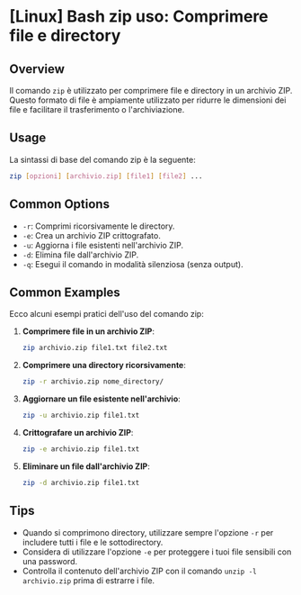 # [Linux] Bash zip uso: Comprimere file e directory

## Overview
Il comando `zip` è utilizzato per comprimere file e directory in un archivio ZIP. Questo formato di file è ampiamente utilizzato per ridurre le dimensioni dei file e facilitare il trasferimento o l'archiviazione.

## Usage
La sintassi di base del comando zip è la seguente:

```bash
zip [opzioni] [archivio.zip] [file1] [file2] ...
```

## Common Options
- `-r`: Comprimi ricorsivamente le directory.
- `-e`: Crea un archivio ZIP crittografato.
- `-u`: Aggiorna i file esistenti nell'archivio ZIP.
- `-d`: Elimina file dall'archivio ZIP.
- `-q`: Esegui il comando in modalità silenziosa (senza output).

## Common Examples
Ecco alcuni esempi pratici dell'uso del comando zip:

1. **Comprimere file in un archivio ZIP**:
   ```bash
   zip archivio.zip file1.txt file2.txt
   ```

2. **Comprimere una directory ricorsivamente**:
   ```bash
   zip -r archivio.zip nome_directory/
   ```

3. **Aggiornare un file esistente nell'archivio**:
   ```bash
   zip -u archivio.zip file1.txt
   ```

4. **Crittografare un archivio ZIP**:
   ```bash
   zip -e archivio.zip file1.txt
   ```

5. **Eliminare un file dall'archivio ZIP**:
   ```bash
   zip -d archivio.zip file1.txt
   ```

## Tips
- Quando si comprimono directory, utilizzare sempre l'opzione `-r` per includere tutti i file e le sottodirectory.
- Considera di utilizzare l'opzione `-e` per proteggere i tuoi file sensibili con una password.
- Controlla il contenuto dell'archivio ZIP con il comando `unzip -l archivio.zip` prima di estrarre i file.